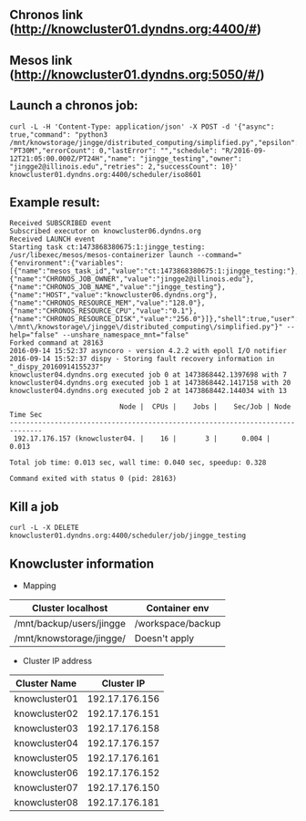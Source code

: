 ## Chronos link (http://knowcluster01.dyndns.org:4400/#)
## Mesos link (http://knowcluster01.dyndns.org:5050/#/)

## Launch a chronos job:
```
curl -L -H 'Content-Type: application/json' -X POST -d '{"async": true,"command": "python3 /mnt/knowstorage/jingge/distributed_computing/simplified.py","epsilon": "PT30M","errorCount": 0,"lastError": "","schedule": "R/2016-09-12T21:05:00.000Z/PT24H","name": "jingge_testing","owner": "jingge2@illinois.edu","retries": 2,"successCount": 10}' knowcluster01.dyndns.org:4400/scheduler/iso8601
```

## Example result:
```
Received SUBSCRIBED event
Subscribed executor on knowcluster06.dyndns.org
Received LAUNCH event
Starting task ct:1473868380675:1:jingge_testing:
/usr/libexec/mesos/mesos-containerizer launch --command="{"environment":{"variables":[{"name":"mesos_task_id","value":"ct:1473868380675:1:jingge_testing:"},{"name":"CHRONOS_JOB_OWNER","value":"jingge2@illinois.edu"},{"name":"CHRONOS_JOB_NAME","value":"jingge_testing"},{"name":"HOST","value":"knowcluster06.dyndns.org"},{"name":"CHRONOS_RESOURCE_MEM","value":"128.0"},{"name":"CHRONOS_RESOURCE_CPU","value":"0.1"},{"name":"CHRONOS_RESOURCE_DISK","value":"256.0"}]},"shell":true,"user":"root","value":"python3 \/mnt\/knowstorage\/jingge\/distributed_computing\/simplified.py"}" --help="false" --unshare_namespace_mnt="false"
Forked command at 28163
2016-09-14 15:52:37 asyncoro - version 4.2.2 with epoll I/O notifier
2016-09-14 15:52:37 dispy - Storing fault recovery information in "_dispy_20160914155237"
knowcluster04.dyndns.org executed job 0 at 1473868442.1397698 with 7
knowcluster04.dyndns.org executed job 1 at 1473868442.1417158 with 20
knowcluster04.dyndns.org executed job 2 at 1473868442.144034 with 13

                           Node |  CPUs |    Jobs |    Sec/Job | Node Time Sec
------------------------------------------------------------------------------
 192.17.176.157 (knowcluster04. |    16 |       3 |      0.004 |         0.013

Total job time: 0.013 sec, wall time: 0.040 sec, speedup: 0.328

Command exited with status 0 (pid: 28163)
```

## Kill a job
```
curl -L -X DELETE knowcluster01.dyndns.org:4400/scheduler/job/jingge_testing
```


## Knowcluster information
 * Mapping 
 
| Cluster localhost | Container env |
| ------------- | ------------- |
| /mnt/backup/users/jingge | /workspace/backup |
| /mnt/knowstorage/jingge/ | Doesn't apply |
 
 

 * Cluster IP address
 
|  Cluster Name | Cluster IP    |
| ------------- | ------------- |
| knowcluster01 |192.17.176.156 |
| knowcluster02 |192.17.176.151 |
| knowcluster03 |192.17.176.158 |
| knowcluster04 |192.17.176.157|
| knowcluster05 |192.17.176.161 |
| knowcluster06 |192.17.176.152 |
| knowcluster07 |192.17.176.150 |
| knowcluster08 | 192.17.176.181|
 